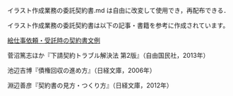 イラスト作成業務の委託契約書.md は自由に改変して使用でき，再配布できる．

イラスト作成業務の委託契約書は以下の記事・書籍を参考に作成されています。  

[絵仕事依頼・受託時の契約書文例](http://ngk.xii.jp/text/copyright_non_assignment.html)  

菅沼篤志ほか『下請契約トラブル解決法 第2版』（自由国民社，2013年）  

池辺吉博『債権回収の進め方』（日経文庫，2006年）  

淵辺善彦『契約書の見方・つくり方』（日経文庫，2012年）
